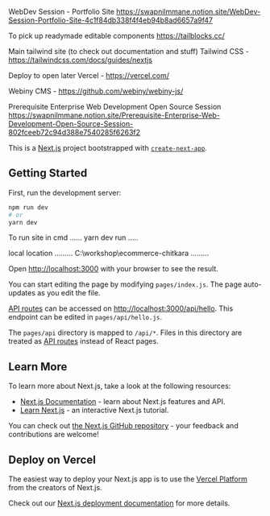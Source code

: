 WebDev Session - Portfolio Site
https://swapnilmmane.notion.site/WebDev-Session-Portfolio-Site-4c1f84db338f4f4eb94b8ad6657a9f47

To pick up readymade editable components
https://tailblocks.cc/

Main tailwind site (to check out documentation and stuff)
Tailwind CSS - https://tailwindcss.com/docs/guides/nextjs

Deploy to open later
Vercel - https://vercel.com/

Webiny CMS - https://github.com/webiny/webiny-js/

Prerequisite Enterprise Web Development Open Source Session
https://swapnilmmane.notion.site/Prerequisite-Enterprise-Web-Development-Open-Source-Session-802fceeb72c94d388e7540285f6263f2 

This is a [Next.js](https://nextjs.org/) project bootstrapped with [`create-next-app`](https://github.com/vercel/next.js/tree/canary/packages/create-next-app).

## Getting Started

First, run the development server:

```bash
npm run dev
# or
yarn dev
```

To run site
in cmd
......
yarn dev run
.....

local location
.........
C:\workshop\ecommerce-chitkara
.........

Open [http://localhost:3000](http://localhost:3000) with your browser to see the result.

You can start editing the page by modifying `pages/index.js`. The page auto-updates as you edit the file.

[API routes](https://nextjs.org/docs/api-routes/introduction) can be accessed on [http://localhost:3000/api/hello](http://localhost:3000/api/hello). This endpoint can be edited in `pages/api/hello.js`.

The `pages/api` directory is mapped to `/api/*`. Files in this directory are treated as [API routes](https://nextjs.org/docs/api-routes/introduction) instead of React pages.

## Learn More

To learn more about Next.js, take a look at the following resources:

- [Next.js Documentation](https://nextjs.org/docs) - learn about Next.js features and API.
- [Learn Next.js](https://nextjs.org/learn) - an interactive Next.js tutorial.

You can check out [the Next.js GitHub repository](https://github.com/vercel/next.js/) - your feedback and contributions are welcome!

## Deploy on Vercel

The easiest way to deploy your Next.js app is to use the [Vercel Platform](https://vercel.com/new?utm_medium=default-template&filter=next.js&utm_source=create-next-app&utm_campaign=create-next-app-readme) from the creators of Next.js.

Check out our [Next.js deployment documentation](https://nextjs.org/docs/deployment) for more details.
